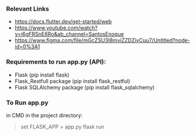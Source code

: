 ### Relevant Links

- https://docs.flutter.dev/get-started/web
- https://www.youtube.com/watch?v=i6gFRSnE6Ro&ab_channel=SantosEnoque
- https://www.figma.com/file/mGcZSU3I8mviZZDZivCuu7/Untitled?node-id=0%3A1

### Requirements to run app.py (API):
- Flask (pip install flask)
- Flask_Restfull package (pip install flask_restful)
- Flask SQLAlchemy package (pip install flask_sqlalchemy)

### To Run app.py
in CMD in the project directory:
> set FLASK_APP = app.py
> flask run
